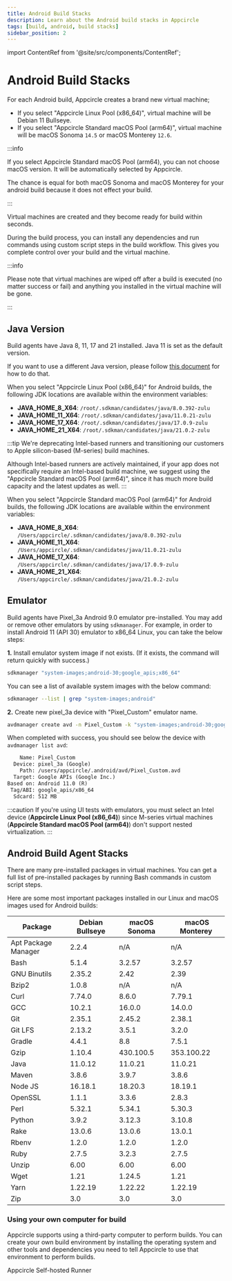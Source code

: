 ```yaml
---
title: Android Build Stacks
description: Learn about the Android build stacks in Appcircle
tags: [build, android, build stacks]
sidebar_position: 2
---
```


import ContentRef from '@site/src/components/ContentRef';

# Android Build Stacks

For each Android build, Appcircle creates a brand new virtual machine;

- If you select "Appcircle Linux Pool (x86_64)", virtual machine will be Debian 11 Bullseye.
- If you select "Appcircle Standard macOS Pool (arm64)", virtual machine will be macOS Sonoma `14.5` or macOS Monterey `12.6`.

:::info

If you select Appcircle Standard macOS Pool (arm64), you can not choose macOS version. It will be automatically selected by Appcircle.

The chance is equal for both macOS Sonoma and macOS Monterey for your android build because it does not effect your build.

:::

Virtual machines are created and they become ready for build within seconds.

During the build process, you can install any dependencies and run commands using custom script steps in the build workflow. This gives you complete control over your build and the virtual machine.

:::info

Please note that virtual machines are wiped off after a build is executed (no matter success or fail) and anything you installed in the virtual machine will be gone.

:::

## Java Version

Build agents have Java 8, 11, 17 and 21 installed. Java 11 is set as the default version.

If you want to use a different Java version, please follow [this document](/workflows/common-workflow-steps/custom-script#how-to-change-java-version) for how to do that.

When you select "Appcircle Linux Pool (x86_64)" for Android builds, the following JDK locations are available within the environment variables:

- **JAVA_HOME_8_X64**: `/root/.sdkman/candidates/java/8.0.392-zulu`
- **JAVA_HOME_11_X64**: `/root/.sdkman/candidates/java/11.0.21-zulu`
- **JAVA_HOME_17_X64**: `/root/.sdkman/candidates/java/17.0.9-zulu`
- **JAVA_HOME_21_X64**: `/root/.sdkman/candidates/java/21.0.2-zulu`

:::tip
We're deprecating Intel-based runners and transitioning our customers to Apple silicon-based (M-series) build machines.

Although Intel-based runners are actively maintained, if your app does not specifically require an Intel-based build machine, we suggest using the "Appcircle Standard macOS Pool (arm64)", since it has much more build capacity and the latest updates as well.
:::

When you select "Appcircle Standard macOS Pool (arm64)" for Android builds, the following JDK locations are available within the environment variables:

- **JAVA_HOME_8_X64**: `/Users/appcircle/.sdkman/candidates/java/8.0.392-zulu`
- **JAVA_HOME_11_X64**: `/Users/appcircle/.sdkman/candidates/java/11.0.21-zulu`
- **JAVA_HOME_17_X64**: `/Users/appcircle/.sdkman/candidates/java/17.0.9-zulu`
- **JAVA_HOME_21_X64**: `/Users/appcircle/.sdkman/candidates/java/21.0.2-zulu`

## Emulator

Build agents have Pixel_3a Android 9.0 emulator pre-installed. You may add or remove other emulators by using `sdkmanager`.
For example, in order to install Android 11 (API 30) emulator to x86_64 Linux, you can take the below steps:

**1.** Install emulator system image if not exists. (If it exists, the command will return quickly with success.)

```bash
sdkmanager "system-images;android-30;google_apis;x86_64"
```

You can see a list of available system images with the below command:

```bash
sdkmanager --list | grep "system-images;android"
```

**2.** Create new pixel_3a device with "Pixel_Custom" emulator name.

```bash
avdmanager create avd -n Pixel_Custom -k "system-images;android-30;google_apis;x86_64" -c 512M -d pixel_3a
```

When completed with success, you should see below the device with `avdmanager list avd`:

```txt
    Name: Pixel_Custom
  Device: pixel_3a (Google)
    Path: /users/appcircle/.android/avd/Pixel_Custom.avd
  Target: Google APIs (Google Inc.)
Based on: Android 11.0 (R)
 Tag/ABI: google_apis/x86_64
  Sdcard: 512 MB
```

:::caution
If you're using UI tests with emulators, you must select an Intel device (**Appcircle Linux Pool (x86_64)**) since M-series virtual machines (**Appcircle Standard macOS Pool (arm64)**) don't support nested virtualization.
:::

## Android Build Agent Stacks

There are many pre-installed packages in virtual machines. You can get a full list of pre-installed packages by running Bash commands in custom script steps.

Here are some most important packages installed in our Linux and macOS images used for Android builds:

| Package             | Debian Bullseye | macOS Sonoma |  macOS Monterey |
| ------------------- | --------------- | -------------- | ----------------- |
| Apt Package Manager | 2.2.4           | n/A            | n/A               |
| Bash                | 5.1.4           | 3.2.57         | 3.2.57            |
| GNU Binutils        | 2.35.2          | 2.42           | 2.39              |
| Bzip2               | 1.0.8           | n/A            | n/A               |
| Curl                | 7.74.0          | 8.6.0          | 7.79.1            |
| GCC                 | 10.2.1          | 16.0.0         | 14.0.0            |
| Git                 | 2.35.1          | 2.45.2         | 2.38.1            |
| Git LFS             | 2.13.2          | 3.5.1          | 3.2.0             |
| Gradle              | 4.4.1           | 8.8            | 7.5.1             |
| Gzip                | 1.10.4          | 430.100.5      | 353.100.22        |
| Java                | 11.0.12         | 11.0.21        | 11.0.21           |
| Maven               | 3.8.6           | 3.9.7          | 3.8.6             |
| Node JS             | 16.18.1         | 18.20.3        | 18.19.1           |
| OpenSSL             | 1.1.1           | 3.3.6          | 2.8.3             |
| Perl                | 5.32.1          | 5.34.1         | 5.30.3            |
| Python              | 3.9.2           | 3.12.3         | 3.10.8            |
| Rake                | 13.0.6          | 13.0.6         | 13.0.1            |
| Rbenv               | 1.2.0           | 1.2.0          | 1.2.0             |
| Ruby                | 2.7.5           | 3.2.3          | 2.7.5             |
| Unzip               | 6.00            | 6.00           | 6.00              |
| Wget                | 1.21            | 1.24.5         | 1.21              |
| Yarn                | 1.22.19         | 1.22.22        | 1.22.19           |
| Zip                 | 3.0             | 3.0            | 3.0               |

### Using your own computer for build

Appcircle supports using a third-party computer to perform builds. You can create your own build environment by installing the operating system and other tools and dependencies you need to tell Appcircle to use that environment to perform builds.

<ContentRef url="/self-hosted-appcircle/self-hosted-runner">
Appcircle Self-hosted Runner
</ContentRef>
